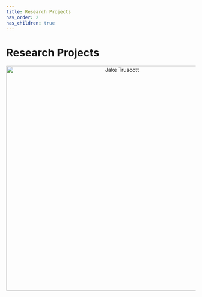 ```yaml
---
title: Research Projects
nav_order: 2
has_children: true
---
```


# Research Projects

<div style="text-align: center;">
  <img src="/assets/images/wallpaper.jpg" alt="Jake Truscott" width="600"/>
</div>
